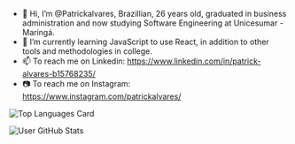 - 👋 Hi, I’m @Patrickalvares, Brazillian, 26 years old, graduated in business administration and now studying Software Engineering at Unicesumar - Maringá.
- 🌱 I’m currently learning JavaScript to use React, in addition to other tools and methodologies in college.
- 📫 To reach me on Linkedin: https://www.linkedin.com/in/patrick-alvares-b15768235/
- 📷 To reach me on Instagram: https://www.instagram.com/patrickalvares/

![Top Languages Card](https://github-readme-stats.vercel.app/api/top-langs/?username=Patrickalvares&theme=ayu-mirage)

![User GitHub Stats](https://github-readme-stats.vercel.app/api?username=Patrickalvares&show_icons=true&theme=ayu-mirage)

